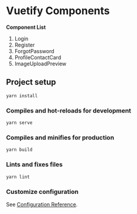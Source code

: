 # Vuetify Components

**Component List**
1. Login
2. Register
3. ForgotPassword
4. ProfileContactCard
4. ImageUploadPreview

## Project setup
```
yarn install
```

### Compiles and hot-reloads for development
```
yarn serve
```

### Compiles and minifies for production
```
yarn build
```

### Lints and fixes files
```
yarn lint
```

### Customize configuration
See [Configuration Reference](https://cli.vuejs.org/config/).
